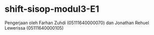 # shift-sisop-modul3-E1

Pengerjaan oleh Farhan Zuhdi (05111640000070) dan Jonathan Rehuel Lewerissa (05111640000105)
